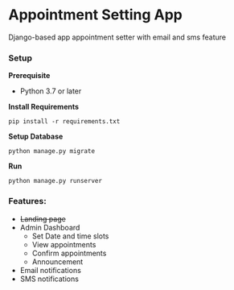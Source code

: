 # Appointment Setting App
Django-based app appointment setter with email and sms feature

### Setup

**Prerequisite**
 - Python 3.7 or later

**Install Requirements**

```pip install -r requirements.txt```

**Setup Database**

```python manage.py migrate```

**Run**

```python manage.py runserver```

### Features:
- ~~Landing page~~
- Admin Dashboard
    - Set Date and time slots
    - View appointments
    - Confirm appointments
    - Announcement
- Email notifications
- SMS notifications
    